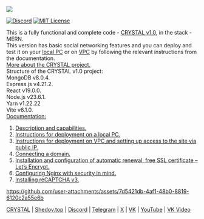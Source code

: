 [<img src="https://shedov.top/ru/wp-content/images/logo_crystal-v1.0_github7.webp">](https://shedov.top/description-and-capabilities-of-crystal-v1-0/)

[![Discord](https://img.shields.io/discord/1006372235172384849?style=for-the-badge&logo=5865F2&logoColor=black&labelColor=black&color=%23f3f3f3
)](https://discord.gg/ENB7RbxVZE)
[![MIT License](https://img.shields.io/badge/license-MIT-blue.svg?style=for-the-badge&logo=5865F2&logoColor=black&labelColor=black&color=%23f3f3f3)](https://github.com/CrystalSystems/crystal-v1.0/blob/main/LICENSE)


This is a fully functional and complete code - [CRYSTAL v1.0](https://shedov.top/description-and-capabilities-of-crystal-v1-0/), in the stack - MERN.<br/>
This version has basic social networking features and you can deploy and test it on your [local PC](https://shedov.top/instructions-for-deploying-crystal-v1-0-on-a-local-pc/) or on [VPC](https://shedov.top/instructions-for-deploying-crystal-v1-0-on-vpc-and-setting-up-access-to-the-site-via-public-ip/) by following the relevant instructions from the documentation.<br/>
[More about the CRYSTAL project.](https://shedov.top/about-the-crystal-project/)<br/>
Structure of the CRYSTAL v1.0 project:<br/>
MongoDB v8.0.4.<br/>
Express.js v4.21.2.<br/>
React v19.0.0.<br/>
Node.js v23.6.1.<br/>
Yarn v1.22.22<br/>
Vite v6.1.0.<br/>
[Documentation:](https://shedov.top/documentation-crystal/)<br/>
1. [Description and capabilities.](https://shedov.top/description-and-capabilities-of-crystal-v1-0/)<br/>
2. [Instructions for deployment on a local PC.](https://shedov.top/instructions-for-deploying-crystal-v1-0-on-a-local-pc/)<br/>
3. [Instructions for deployment on VPC and setting up access to the site via public IP.](https://shedov.top/instructions-for-deploying-crystal-v1-0-on-vpc-and-setting-up-access-to-the-site-via-public-ip/)<br/>
4. [Connecting a domain.](https://shedov.top/connecting-a-domain-to-the-crystal-v1-0-project/)<br/>
5. [Installation and configuration of automatic renewal, free SSL certificate – Let’s Encrypt.](https://shedov.top/installation-and-configuration-of-automatic-renewal-free-lets-encrypt-ssl-certificate-for-a-domain-on-the-crystal-v1-0-project/)<br/>
6. [Configuring Nginx with security in mind.](https://shedov.top/configuring-nginx-server-with-security-in-mind-on-the-crystal-v1-0-project//)<br/>
7. [Installing reCAPTCHA v3.](https://shedov.top/installing-recaptcha-v3-on-the-crystal-v1-0-project/)<br/>


https://github.com/user-attachments/assets/7d5421db-4af1-48b0-8819-6120c2a55e6b

[CRYSTAL](https://crysty.ru/) | [Shedov.top](https://shedov.top/) | [Discord](https://discord.gg/ENB7RbxVZE) | [Telegram](https://t.me/ShedovChannel) | [X](https://x.com/AndrewShedov) | [VK](https://vk.com/shedovclub) | [YouTube](https://www.youtube.com/@AndrewShedov) | [VK Video](https://vkvideo.ru/@shedovclub)

